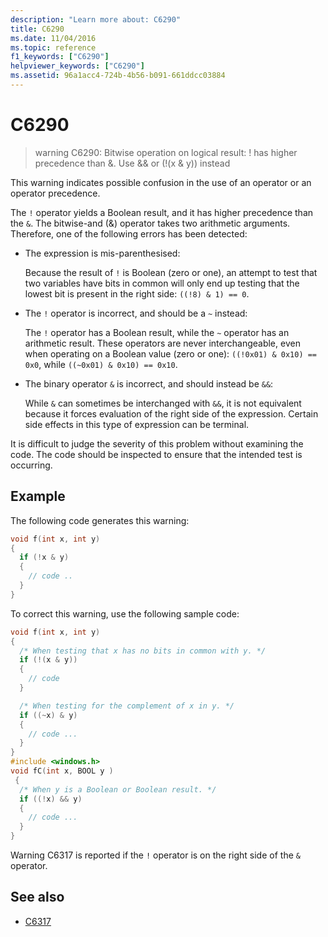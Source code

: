 ```yaml
---
description: "Learn more about: C6290"
title: C6290
ms.date: 11/04/2016
ms.topic: reference
f1_keywords: ["C6290"]
helpviewer_keywords: ["C6290"]
ms.assetid: 96a1acc4-724b-4b56-b091-661ddcc03884
---
```

# C6290

> warning C6290: Bitwise operation on logical result: ! has higher precedence than &. Use && or (!(x & y)) instead

This warning indicates possible confusion in the use of an operator or an operator precedence.

The `!` operator yields a Boolean result, and it has higher precedence than the `&`. The bitwise-and (&) operator takes two arithmetic arguments. Therefore, one of the following errors has been detected:

- The expression is mis-parenthesised:

   Because the result of `!` is Boolean (zero or one), an attempt to test that two variables have bits in common will only end up testing that the lowest bit is present in the right side: `((!8) & 1) == 0`.

- The `!` operator is incorrect, and should be a `~` instead:

   The `!` operator has a Boolean result, while the `~` operator has an arithmetic result. These operators are never interchangeable, even when operating on a Boolean value (zero or one): `((!0x01) & 0x10) == 0x0`, while `((~0x01) & 0x10) == 0x10`.

- The binary operator `&` is incorrect, and should instead be `&&`:

   While `&` can sometimes be interchanged with `&&`, it is not equivalent because it forces evaluation of the right side of the expression. Certain side effects in this type of expression can be terminal.

It is difficult to judge the severity of this problem without examining the code. The code should be inspected to ensure that the intended test is occurring.

## Example

The following code generates this warning:

```cpp
void f(int x, int y)
{
  if (!x & y)
  {
    // code ..
  }
}
```

To correct this warning, use the following sample code:

```cpp
void f(int x, int y)
{
  /* When testing that x has no bits in common with y. */
  if (!(x & y))
  {
    // code
  }

  /* When testing for the complement of x in y. */
  if ((~x) & y)
  {
    // code ...
  }
}
#include <windows.h>
void fC(int x, BOOL y )
 {
  /* When y is a Boolean or Boolean result. */
  if ((!x) && y)
  {
    // code ...
  }
}
```

Warning C6317 is reported if the `!` operator is on the right side of the `&` operator.

## See also

- [C6317](../code-quality/c6317.md)
